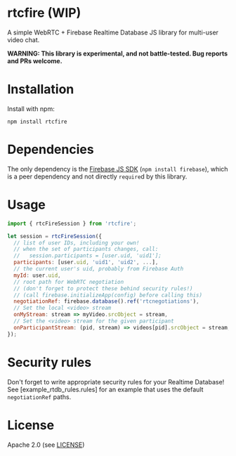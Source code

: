 # rtcfire (WIP)

A simple WebRTC + Firebase Realtime Database JS library for multi-user video chat.

**WARNING: This library is experimental, and not battle-tested. Bug reports and PRs welcome.**

# Installation

Install with npm:

    npm install rtcfire

# Dependencies

The only dependency is the [Firebase JS SDK](https://firebase.google.com/docs/reference/js)
(`npm install firebase`), which is a peer dependency and not directly `require`d by this library.

# Usage

```js
import { rtcFireSession } from 'rtcfire';

let session = rtcFireSession({
  // list of user IDs, including your own!
  // when the set of participants changes, call:
  //   session.participants = [user.uid, 'uid1'];
  participants: [user.uid, 'uid1', 'uid2', ...],
  // the current user's uid, probably from Firebase Auth
  myId: user.uid,
  // root path for WebRTC negotiation
  // (don't forget to protect these behind security rules!)
  // (call firebase.initializeApp(config) before calling this)
  negotiationRef: firebase.database().ref('rtcnegotiations'),
  // Set the local <video> stream
  onMyStream: stream => myVideo.srcObject = stream,
  // Set the <video> stream for the given participant
  onParticipantStream: (pid, stream) => videos[pid].srcObject = stream,
});
```

# Security rules

Don't forget to write appropriate security rules for your Realtime Database! See [example_rtdb_rules.rules] for an example that uses the default `negotiationRef` paths.

# License

Apache 2.0 (see [LICENSE](LICENSE))
